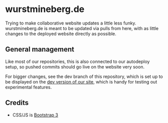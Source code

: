 wurstmineberg.de
=================

Trying to make collaborative website updates a little less funky.
wurstmineberg.de is meant to be updated via pulls from here, with as little changes to the deployed website directly as possible.  

General management
------------------  
Like most of our repositories, this is also connected to our autodeploy setup, so pushed commits should go live on the website very soon.  

For bigger changes, see the dev branch of this repository, which is set up to be displayed on the [dev version of our site](http://dev.wurstmineberg.de/), which is handy for testing out experimental features.

Credits
-------

- CSS/JS is [Bootstrap 3](http://getbootstrap.com/)
